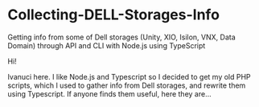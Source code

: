 # Collecting-DELL-Storages-Info
Getting info from some of Dell storages (Unity, XIO, Isilon, VNX, Data Domain) through API and CLI with Node.js using TypeScript

Hi!

Ivanuci here. I like Node.js and Typescript so I decided to get my old PHP scripts, which I used to gather info from Dell storages, and rewrite them using Typescript. If anyone finds them useful, here they are...
